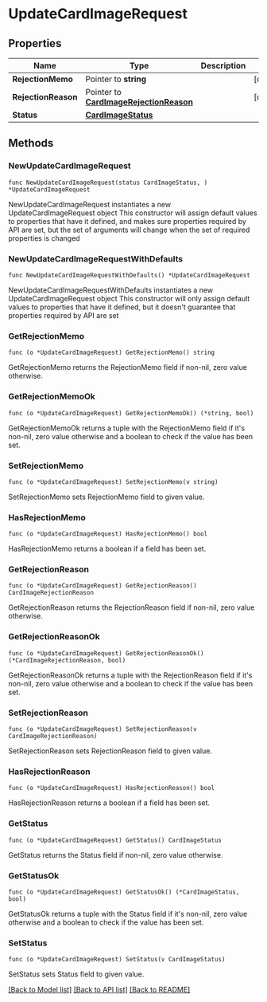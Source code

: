 # UpdateCardImageRequest

## Properties

Name | Type | Description | Notes
------------ | ------------- | ------------- | -------------
**RejectionMemo** | Pointer to **string** |  | [optional] 
**RejectionReason** | Pointer to [**CardImageRejectionReason**](CardImageRejectionReason.md) |  | [optional] 
**Status** | [**CardImageStatus**](CardImageStatus.md) |  | 

## Methods

### NewUpdateCardImageRequest

`func NewUpdateCardImageRequest(status CardImageStatus, ) *UpdateCardImageRequest`

NewUpdateCardImageRequest instantiates a new UpdateCardImageRequest object
This constructor will assign default values to properties that have it defined,
and makes sure properties required by API are set, but the set of arguments
will change when the set of required properties is changed

### NewUpdateCardImageRequestWithDefaults

`func NewUpdateCardImageRequestWithDefaults() *UpdateCardImageRequest`

NewUpdateCardImageRequestWithDefaults instantiates a new UpdateCardImageRequest object
This constructor will only assign default values to properties that have it defined,
but it doesn't guarantee that properties required by API are set

### GetRejectionMemo

`func (o *UpdateCardImageRequest) GetRejectionMemo() string`

GetRejectionMemo returns the RejectionMemo field if non-nil, zero value otherwise.

### GetRejectionMemoOk

`func (o *UpdateCardImageRequest) GetRejectionMemoOk() (*string, bool)`

GetRejectionMemoOk returns a tuple with the RejectionMemo field if it's non-nil, zero value otherwise
and a boolean to check if the value has been set.

### SetRejectionMemo

`func (o *UpdateCardImageRequest) SetRejectionMemo(v string)`

SetRejectionMemo sets RejectionMemo field to given value.

### HasRejectionMemo

`func (o *UpdateCardImageRequest) HasRejectionMemo() bool`

HasRejectionMemo returns a boolean if a field has been set.

### GetRejectionReason

`func (o *UpdateCardImageRequest) GetRejectionReason() CardImageRejectionReason`

GetRejectionReason returns the RejectionReason field if non-nil, zero value otherwise.

### GetRejectionReasonOk

`func (o *UpdateCardImageRequest) GetRejectionReasonOk() (*CardImageRejectionReason, bool)`

GetRejectionReasonOk returns a tuple with the RejectionReason field if it's non-nil, zero value otherwise
and a boolean to check if the value has been set.

### SetRejectionReason

`func (o *UpdateCardImageRequest) SetRejectionReason(v CardImageRejectionReason)`

SetRejectionReason sets RejectionReason field to given value.

### HasRejectionReason

`func (o *UpdateCardImageRequest) HasRejectionReason() bool`

HasRejectionReason returns a boolean if a field has been set.

### GetStatus

`func (o *UpdateCardImageRequest) GetStatus() CardImageStatus`

GetStatus returns the Status field if non-nil, zero value otherwise.

### GetStatusOk

`func (o *UpdateCardImageRequest) GetStatusOk() (*CardImageStatus, bool)`

GetStatusOk returns a tuple with the Status field if it's non-nil, zero value otherwise
and a boolean to check if the value has been set.

### SetStatus

`func (o *UpdateCardImageRequest) SetStatus(v CardImageStatus)`

SetStatus sets Status field to given value.



[[Back to Model list]](../../README.md#documentation-for-models) [[Back to API list]](../../README.md#documentation-for-api-endpoints) [[Back to README]](../../README.md)


